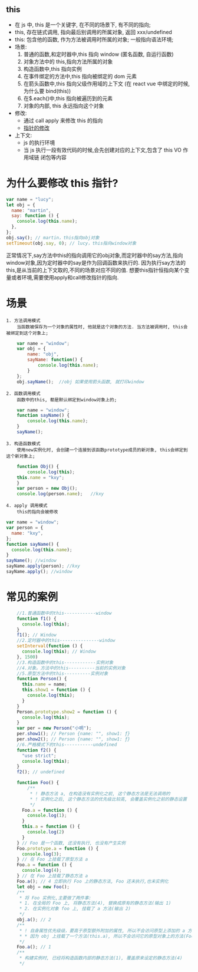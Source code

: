 ## this

- 在 js 中, this 是一个关键字, 在不同的场景下, 有不同的指向;
- this, 存在链式调用, 指向最后别调用的所属对象, 返回 xxx/undefined
- this: 包含他的函数, 作为方法被调用时所属的对象; 一般指向语法环境;
- 场景:
  1. 普通的函数,和定时器中,this 指向 window (匿名函数, 自运行函数)
  2. 对象方法中的 this,指向方法所属的对象
  3. 构造函数中,this 指向实例
  4. 在事件绑定的方法中,this 指向被绑定的 dom 元素
  5. 在箭头函数中,this 指向父级作用域的上下文 (在 react vue 中绑定的时候, 为什么要 bind(this))
  6. 在$.each()中,this 指向被遍历到的元素
  7. 对象的内部, this 永远指向这个对象
- 修改:
  - 通过 call apply 来修改 this 的指向
  - [指针的修改](https://blog.csdn.net/ihtml5/article/details/115265460)
- 上下文:
  - js 的执行环境
  - 当 js 执行一段有效代码的时候,会先创建对应的上下文,包含了 this VO 作用域链 闭包等内容

# 为什么要修改 this 指针?

```js
var name = "lucy";
let obj = {
  name: "martin",
  say: function () {
    console.log(this.name);
  },
};
obj.say(); // martin，this指向obj对象
setTimeout(obj.say, 0); // lucy，this指向window对象
```
正常情况下,say方法中this的指向调用它的obj对象,而定时器中的say方法,指向window对象,因为定时器中的say是作为回调函数来执行的.
因为执行say方法的this,是从当前的上下文取的,不同的场景对应不同的值.
想要this指针恒指向某个变量或者环境,需要使用apply和call修改指针的指向.

# 场景

    1. 方法调用模式
    	当函数被保存为一个对象的属性时, 他就是这个对象的方法. 当方法被调用时, this会被绑定到这个对象上;

```JavaScript
	var name = "window";
	var obj = {
	    name: "obj",
	    sayName: function() {
	        console.log(this.name);
	    }
	};
	obj.sayName();  //obj 如果使用箭头函数, 就打印window
```

    2. 函数调用模式
    	函数中的this, 都是默认绑定到window对象上的;

```JavaScript
	var name = "window";
	function sayName() {
	    console.log(this.name);
	}
	sayName();
```

    3. 构造函数模式
    	使用new实例化时, 会创建一个连接到该函数prototype成员的新对象, this会绑定到这个新对象上;

```JavaScript
	function Obj() {
		console.log(this);
    this.name = "kxy";
	}
	var person = new Obj();
	console.log(person.name);   //kxy
```

    4. apply 调用模式
    	this的指向会被修改

```javascript
var name = "window";
var person = {
  name: "kxy",
};
function sayName() {
  console.log(this.name);
}
sayName(); //window
sayName.apply(person); //kxy
sayName.apply(); //window
```

# 常见的案例

```JavaScript
	//1.普通函数中的this------------window
	function f1() {
	  console.log(this);
	}
	f1(); // Window
	//2.定时器中的this---------------window
	setInterval(function () {
	  console.log(this); // Window
	}, 1500)
	//3.构造函数中的this------------实例对象
	//4.对象。方法中的this----------当前的实例对象
	//5.原型方法中的this----------实例对象
	function Person() {
	  this.name = name;
	  this.show1 = function () {
	    console.log(this);
	  }
	}
	Person.prototype.show2 = function () {
	  console.log(this);
	}
	var per = new Person("小明");
	per.show1(); // Person {name: "", show1: ƒ}
	per.show2(); // Person {name: "", show1: ƒ}
	//6.严格模式下的this-----------undefined
	function f2() {
	  "use strict";
	  console.log(this);
	}
	f2(); // undefined

	function Foo() {
		/**
		 * ! 静态方法 a, 在构造没有实例化之前, 这个静态方法是无法调用的
		 * ! 实例化之后, 这个静态方法的优先级比较高, 会覆盖实例化之前的静态设置
		 */
	  Foo.a = function () {
	    console.log(1);
	  }
	  this.a = function () {
	    console.log(2)
	  }
	} // Foo 是一个函数, 还没有执行, 也没有产生实例
	Foo.prototype.a = function () {
	  console.log(3);
	} // 在 Foo 上挂载了原型方法 a
	Foo.a = function () {
	  console.log(4);
	} // 在 Foo 上挂载了静态方法 a
	Foo.a(); // 4 立即执行 Foo 上的静态方法, Foo 还未执行,也未实例化
	let obj = new Foo();
	/**
	 * 将 Foo 实例化,主要做了两件事:
	 * 1. 在全局的 Foo 上, 将静态方法(4), 替换成原有的静态方法(输出 1)
	 * 2. 在实例化对象 foo 上, 挂载了 a 方法(输出 2)
	 */
	obj.a(); // 2
	/**
	 * ! 自身属性优先级级，要高于原型额外附加的属性, 所以不会访问原型上添加的 a 方法
	 * * 因为 obj 上挂载了一个方法(this.a), 所以不会访问它的原型对象上的方法(Foo.prototype.a)
	 */
	Foo.a(); // 1
	/**
	 * 构建实例时, 已经将构造函数内部的静态方法(1), 覆盖原来设定的静态方法(4)
	 */
```

